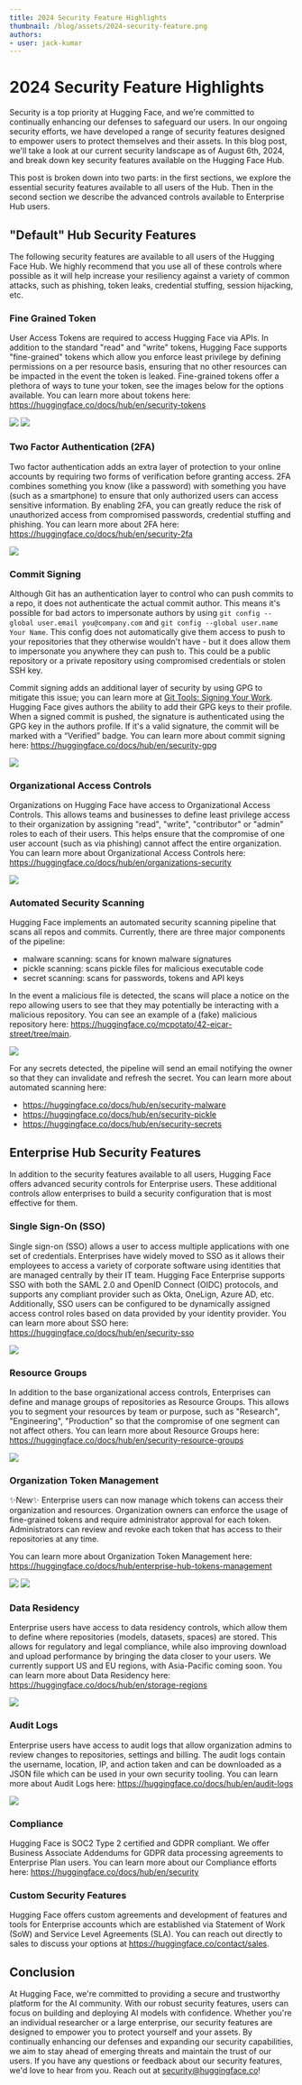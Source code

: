 ```yaml
---
title: 2024 Security Feature Highlights
thumbnail: /blog/assets/2024-security-feature.png
authors:
- user: jack-kumar
---
```


# 2024 Security Feature Highlights

Security is a top priority at Hugging Face, and we're committed to continually enhancing our defenses to safeguard our users. In our ongoing security efforts, we have developed a range of security features designed to empower users to protect themselves and their  assets. In this blog post, we'll take a look at our current security landscape as of August 6th, 2024, and break down key security features available on the Hugging Face Hub. 

This post is broken down into two parts: in the first sections, we explore the essential security features available to all users of the Hub. Then in the second section we describe the advanced controls available to Enterprise Hub users.

## "Default" Hub Security Features
The following security features are available to all users of the Hugging Face Hub. We highly recommend that you use all of these controls where possible as it will help increase your resiliency against a variety of common attacks, such as phishing, token leaks, credential stuffing, session hijacking, etc.

### Fine Grained Token
User Access Tokens are required to access Hugging Face via APIs. In addition to the standard "read" and "write" tokens, Hugging Face supports "fine-grained" tokens which allow you enforce least privilege by defining permissions on a per resource basis, ensuring that no other resources can be impacted in the event the token is leaked. Fine-grained tokens offer a plethora of ways to tune your token, see the images below for the options available. You can learn more about tokens here: https://huggingface.co/docs/hub/en/security-tokens 

![](https://huggingface.co/datasets/huggingface/documentation-images/resolve/main/blog/2024-security-features/fine-grained-tokens-1.png)
![](https://huggingface.co/datasets/huggingface/documentation-images/resolve/main/blog/2024-security-features/fine-grained-tokens-2.png)

### Two Factor Authentication (2FA)
Two factor authentication adds an extra layer of protection to your online accounts by requiring two forms of verification before granting access. 2FA combines something you know (like a password) with something you have (such as a smartphone) to ensure that only authorized users can access sensitive information. By enabling 2FA, you can greatly reduce the risk of unauthorized access from compromised passwords, credential stuffing and phishing. You can learn more about 2FA here: https://huggingface.co/docs/hub/en/security-2fa 

![](https://huggingface.co/datasets/huggingface/documentation-images/resolve/main/blog/2024-security-features/2fa.png)

### Commit Signing
Although Git has an authentication layer to control who can push commits to a repo, it does not authenticate the actual commit author. This means it's possible for bad actors to impersonate authors by using `git config --global user.email you@company.com` and `git config --global user.name Your Name`. This config does not automatically give them access to push to your repositories that they otherwise wouldn't have - but it does allow them to impersonate you anywhere they can push to. This could be a public repository or a private repository using compromised credentials or stolen SSH key.  

Commit signing adds an additional layer of security by using GPG to mitigate this issue; you can learn more at [Git Tools: Signing Your Work](https://git-scm.com/book/en/v2/Git-Tools-Signing-Your-Work). Hugging Face gives authors the ability to add their GPG keys to their profile. When a signed commit is pushed, the signature is authenticated using the GPG key in the authors profile. If it's a valid signature, the commit will be marked with a “Verified” badge. You can learn more about commit signing here: https://huggingface.co/docs/hub/en/security-gpg 

![](https://huggingface.co/datasets/huggingface/documentation-images/resolve/main/blog/2024-security-features/commit-signing.png)

### Organizational Access Controls
Organizations on Hugging Face have access to Organizational Access Controls. This allows teams and businesses to define least privilege access to their organization by assigning "read", "write", "contributor" or "admin" roles to each of their users. This helps ensure that the compromise of one user account (such as via phishing) cannot affect the entire organization. You can learn more about Organizational Access Controls here: https://huggingface.co/docs/hub/en/organizations-security 

![](https://huggingface.co/datasets/huggingface/documentation-images/resolve/main/blog/2024-security-features/organizational-access-controls.png)

### Automated Security Scanning
Hugging Face implements an automated security scanning pipeline that scans all repos and commits. Currently, there are three major components of the pipeline:
- malware scanning: scans for known malware signatures
- pickle scanning: scans pickle files for malicious executable code
- secret scanning: scans for passwords, tokens and API keys

In the event a malicious file is detected, the scans will place a notice on the repo allowing users to see that they may potentially be interacting with a malicious repository. You can see an example of a (fake) malicious repository here: https://huggingface.co/mcpotato/42-eicar-street/tree/main. 

![](https://huggingface.co/datasets/huggingface/documentation-images/resolve/main/blog/2024-security-features/security-scanning.png)

For any secrets detected, the pipeline will send an email notifying the owner so that they can invalidate and refresh the secret. You can learn more about automated scanning here: 
- https://huggingface.co/docs/hub/en/security-malware 
- https://huggingface.co/docs/hub/en/security-pickle 
- https://huggingface.co/docs/hub/en/security-secrets 

## Enterprise Hub Security Features
In addition to the security features available to all users, Hugging Face offers advanced security controls for Enterprise users. These additional controls allow enterprises to build a security configuration that is most effective for them.

### Single Sign-On (SSO)
Single sign-on (SSO) allows a user to access multiple applications with one set of credentials. Enterprises have widely moved to SSO as it allows their employees to access a variety of corporate software using identities that are managed centrally by their IT team. Hugging Face Enterprise supports SSO with both the SAML 2.0 and OpenID Connect (OIDC) protocols, and supports any compliant provider such as Okta, OneLign, Azure AD, etc. Additionally, SSO users can be configured to be dynamically assigned access control roles based on data provided by your identity provider. You can learn more about SSO here: https://huggingface.co/docs/hub/en/security-sso 

![](https://huggingface.co/datasets/huggingface/documentation-images/resolve/main/blog/2024-security-features/sso.png)

### Resource Groups
In addition to the base organizational access controls, Enterprises can define and manage groups of repositories as Resource Groups. This allows you to segment your resources by team or purpose, such as "Research", "Engineering", "Production" so that the compromise of one segment can not affect others. You can learn more about Resource Groups here: https://huggingface.co/docs/hub/en/security-resource-groups 

![](https://huggingface.co/datasets/huggingface/documentation-images/resolve/main/blog/2024-security-features/resource-groups.png)

### Organization Token Management
✨New✨ Enterprise users can now manage which tokens can access their organization and resources. Organization owners can enforce the usage of fine-grained tokens and require administrator approval for each token. Administrators can review and revoke each token that has access to their repositories at any time.

You can learn more about Organization Token Management here: https://huggingface.co/docs/hub/enterprise-hub-tokens-management

![](https://huggingface.co/datasets/huggingface/documentation-images/resolve/main/blog/2024-security-features/organizational-token-management-1.png)
![](https://huggingface.co/datasets/huggingface/documentation-images/resolve/main/blog/2024-security-features/organizational-token-management-2.png)

### Data Residency
Enterprise users have access to data residency controls, which allow them to define where repositories (models, datasets, spaces) are stored. This allows for regulatory and legal compliance, while also improving download and upload performance by bringing the data closer to your users. We currently support US and EU regions, with Asia-Pacific coming soon. You can learn more about Data Residency here: https://huggingface.co/docs/hub/en/storage-regions 

![](https://huggingface.co/datasets/huggingface/documentation-images/resolve/main/blog/2024-security-features/data-residency.png)

### Audit Logs
Enterprise users have access to audit logs that allow organization admins to review changes to repositories, settings and billing. The audit logs contain the username, location, IP, and action taken and can be downloaded as a JSON file which can be used in your own security tooling. You can learn more about Audit Logs here: https://huggingface.co/docs/hub/en/audit-logs 

![](https://huggingface.co/datasets/huggingface/documentation-images/resolve/main/blog/2024-security-features/audit-log.png)

### Compliance
Hugging Face is SOC2 Type 2 certified and GDPR compliant. We offer Business Associate Addendums for GDPR data processing agreements to Enterprise Plan users. You can learn more about our Compliance efforts here: https://huggingface.co/docs/hub/en/security

### Custom Security Features
Hugging Face offers custom agreements and development of features and tools for Enterprise accounts which are established via Statement of Work (SoW) and Service Level Agreements (SLA). You can reach out directly to sales to discuss your options at https://huggingface.co/contact/sales.

## Conclusion
At Hugging Face, we're committed to providing a secure and trustworthy platform for the AI community. With our robust security features, users can focus on building and deploying AI models with confidence. Whether you're an individual researcher or a large enterprise, our security features are designed to empower you to protect yourself and your assets. By continually enhancing our defenses and expanding our security capabilities, we aim to stay ahead of emerging threats and maintain the trust of our users. If you have any questions or feedback about our security features, we'd love to hear from you. Reach out at security@huggingface.co!
